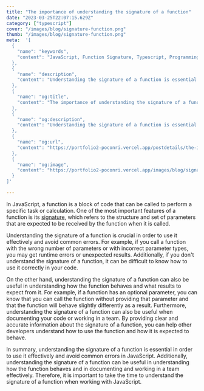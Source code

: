 ```yaml
---
title: "The importance of understanding the signature of a function"
date: "2023-03-25T22:07:15.629Z"
category: ["typescript"]
cover: "/images/blog/signature-function.png"
thumb: "/images/blog/signature-function.png"
meta:  '[
  {
    "name": "keywords",
    "content": "JavaScript, Function Signature, Typescript, Programming"
  },
  {
    "name": "description",
    "content": "Understanding the signature of a function is essential in order to use it effectively and avoid common errors in JavaScript. This article explains the importance of function signatures and how they can be used to improve your code."
  },
  {
    "name": "og:title",
    "content": "The importance of understanding the signature of a function"
  },
  {
    "name": "og:description",
    "content": "Understanding the signature of a function is essential in order to use it effectively and avoid common errors in JavaScript. This article explains the importance of function signatures and how they can be used to improve your code."
  },
  {
    "name": "og:url",
    "content": "https://portfolio2-poconri.vercel.app/postdetails/the-importance-of-function-signature"
  },
  {
    "name": "og:image",
    "content": "https://portfolio2-poconri.vercel.app/images/blog/signature-function.png"
  }
]'

---
```


In JavaScript, a function is a block of code that can be called to perform a specific task or calculation. One of the most important features of a function is its [signature](https://developer.mozilla.org/en-US/docs/Glossary/Signature/Function), which refers to the structure and set of parameters that are expected to be received by the function when it is called.

Understanding the signature of a function is crucial in order to use it effectively and avoid common errors. For example, if you call a function with the wrong number of parameters or with incorrect parameter types, you may get runtime errors or unexpected results. Additionally, if you don't understand the signature of a function, it can be difficult to know how to use it correctly in your code.

On the other hand, understanding the signature of a function can also be useful in understanding how the function behaves and what results to expect from it. For example, if a function has an optional parameter, you can know that you can call the function without providing that parameter and that the function will behave slightly differently as a result.
Furthermore, understanding the signature of a function can also be useful when documenting your code or working in a team. By providing clear and accurate information about the signature of a function, you can help other developers understand how to use the function and how it is expected to behave.

In summary, understanding the signature of a function is essential in order to use it effectively and avoid common errors in JavaScript. Additionally, understanding the signature of a function can be useful in understanding how the function behaves and in documenting and working in a team effectively. Therefore, it is important to take the time to understand the signature of a function when working with JavaScript.
